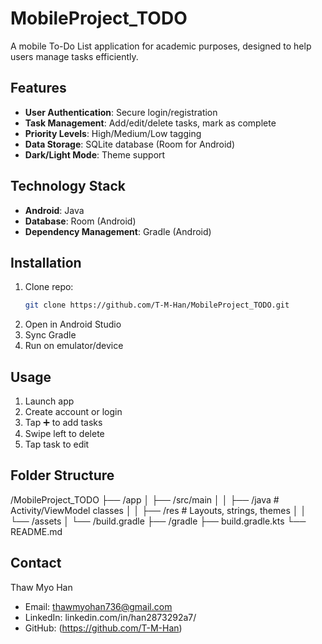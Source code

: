 # MobileProject_TODO
A mobile To-Do List application for academic purposes, designed to help users manage tasks efficiently.

## Features
- **User Authentication**: Secure login/registration  
- **Task Management**: Add/edit/delete tasks, mark as complete  
- **Priority Levels**: High/Medium/Low tagging  
- **Data Storage**: SQLite database (Room for Android)  
- **Dark/Light Mode**: Theme support 

## Technology Stack
- **Android**: Java 
- **Database**: Room (Android) 
- **Dependency Management**: Gradle (Android)

## Installation
1. Clone repo:  
   ```bash  
   git clone https://github.com/T-M-Han/MobileProject_TODO.git  
2. Open in Android Studio
3. Sync Gradle
4. Run on emulator/device

## Usage
1. Launch app
2. Create account or login
3. Tap ➕ to add tasks
4. Swipe left to delete
5. Tap task to edit

## Folder Structure
/MobileProject_TODO
├── /app
│   ├── /src/main
│   │   ├── /java  # Activity/ViewModel classes
│   │   ├── /res   # Layouts, strings, themes
│   │   └── /assets
│   └── /build.gradle
├── /gradle
├── build.gradle.kts
└── README.md   

## Contact
Thaw Myo Han  
- Email: thawmyohan736@gmail.com
- LinkedIn: linkedin.com/in/han2873292a7/ 
- GitHub: (https://github.com/T-M-Han)
